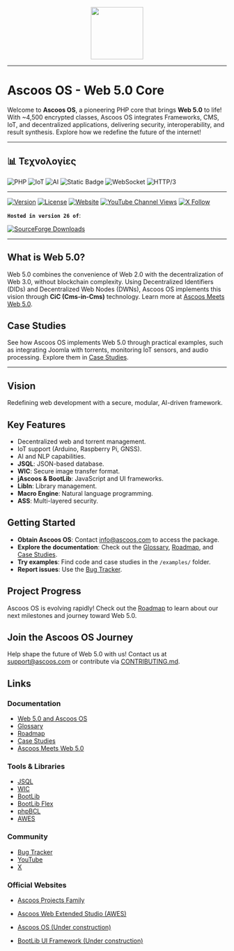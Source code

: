 <p align="center">
  <img src="https://dl.ascoos.com/images/ascoos.png" height="120" />
</p>

---

# Ascoos OS - Web 5.0 Core

Welcome to **Ascoos OS**, a pioneering PHP core that brings **Web 5.0** to life! With ~4,500 encrypted classes, Ascoos OS integrates Frameworks, CMS, IoT, and decentralized applications, delivering security, interoperability, and result synthesis. Explore how we redefine the future of the internet!

---

## 📊 Τεχνολογίες

![PHP](https://img.shields.io/badge/5.6--8.5-blue?style=for-the-badge&label=PHP&labelColor=041f60&color=034f84)
![IoT](https://img.shields.io/badge/Ready-blue?style=for-the-badge&label=IoT&labelColor=%234e555b&color=006400)
![AI](https://img.shields.io/badge/Enabled-blue?style=for-the-badge&label=AI%2FNLP%2FNeural&labelColor=%234e555b&color=3e8548)
![Static Badge](https://img.shields.io/badge/Enabled-blue?style=for-the-badge&label=Macro%20Engine%20with%20DSL%2FAST&labelColor=%234e555b&color=3e8548)
![WebSocket](https://img.shields.io/badge/Supported-blue?style=for-the-badge&label=Web%20Socket&labelColor=%234e555b&color=873260)
![HTTP/3](https://img.shields.io/badge/Supported-blue?style=for-the-badge&label=HTTP%2F2%20%7C%20HTTP%2F3&labelColor=%234e555b&color=873260)

---

[![Version](https://img.shields.io/badge/Version-26.0.0-blue)](https://github.com/ascoos/os)
[![License](https://img.shields.io/badge/License-AGL-green)](https://github.com/ascoos/os/blob/main/LICENSE)
[![Website](https://img.shields.io/website?url=https%3A%2F%2Fwww.ascoos.com)](https://www.ascoos.com)
[![YouTube Channel Views](https://img.shields.io/youtube/channel/views/UCSXEgwKou_sV0D6ZWOaih5w)](https://www.youtube.com/@Ascoos)
[![X Follow](https://img.shields.io/twitter/follow/ascoos)](https://x.com/ascoos)

**`Hosted in version 26 of`**: 

[![SourceForge Downloads](https://img.shields.io/sourceforge/dt/ascoos-web-extended-studio?label=Ascoos%20Web%20Extended%20Studio)](https://sourceforge.net/projects/ascoos-web-extended-studio/)

---

## What is Web 5.0?
Web 5.0 combines the convenience of Web 2.0 with the decentralization of Web 3.0, without blockchain complexity. Using Decentralized Identifiers (DIDs) and Decentralized Web Nodes (DWNs), Ascoos OS implements this vision through **CiC (Cms-in-Cms)** technology. Learn more at [Ascoos Meets Web 5.0](https://os.ascoos.com/docs/articles/ascoos-meets-web5.html).

## Case Studies
See how Ascoos OS implements Web 5.0 through practical examples, such as integrating Joomla with torrents, monitoring IoT sensors, and audio processing. Explore them in [Case Studies](examples/case-studies/README.md).

---

## Vision
Redefining web development with a secure, modular, AI-driven framework.

## Key Features
- Decentralized web and torrent management.
- IoT support (Arduino, Raspberry Pi, GNSS).
- AI and NLP capabilities.
- **JSQL**: JSON-based database.
- **WIC**: Secure image transfer format.
- **jAscoos & BootLib**: JavaScript and UI frameworks.
- **LibIn**: Library management.
- **Macro Engine**: Natural language programming.
- **ASS**: Multi-layered security.

## Getting Started
- **Obtain Ascoos OS**: Contact [info@ascoos.com](mailto:info@ascoos.com) to access the package.
- **Explore the documentation**: Check out the [Glossary](./GLOSSARY.md), [Roadmap](./ROADMAP.md), and [Case Studies](examples/case-studies/README.md).
- **Try examples**: Find code and case studies in the `/examples/` folder.
- **Report issues**: Use the [Bug Tracker](https://issues.ascoos.com).

## Project Progress
Ascoos OS is evolving rapidly! Check out the [Roadmap](./ROADMAP.md) to learn about our next milestones and journey toward Web 5.0.

## Join the Ascoos OS Journey
Help shape the future of Web 5.0 with us! Contact us at [support@ascoos.com](mailto:support@ascoos.com) or contribute via [CONTRIBUTING.md](./CONTRIBUTING.md).

## Links
### Documentation
- [Web 5.0 and Ascoos OS](./WEB5.md)
- [Glossary](./GLOSSARY.md)
- [Roadmap](./ROADMAP.md)
- [Case Studies](examples/case-studies/README.md)
- [Ascoos Meets Web 5.0](https://os.ascoos.com/docs/articles/ascoos-meets-web5.html)

### Tools & Libraries
- [JSQL](https://github.com/ascoos/jsql)
- [WIC](https://github.com/ascoos/wic)
- [BootLib](https://github.com/ascoos/bootlib)
- [BootLib Flex](https://bootlib.ascoos.com/examples/flex/)
- [phpBCL](https://github.com/ascoos/phpbcl8)
- [AWES](https://github.com/ascoos/awes)

### Community
- [Bug Tracker](https://issues.ascoos.com)
- [YouTube](https://www.youtube.com/@Ascoos)
- [X](https://x.com/ascoos)

### Official Websites
- [Ascoos Projects Family](https://www.ascoos.com)
- [Ascoos Web Extended Studio (AWES)](https://awes.ascoos.com)
- [Ascoos OS (Under construction)](https://os.ascoos.com)

- [BootLib UI Framework (Under construction)](https://bootlib.ascoos.com)
